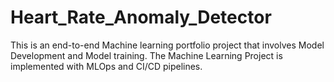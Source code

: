 # Heart_Rate_Anomaly_Detector
This is an end-to-end Machine learning portfolio project that involves Model Development and Model training. The Machine Learning Project is implemented with MLOps and CI/CD pipelines.
